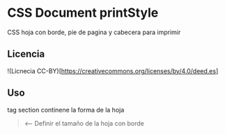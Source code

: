 # CSS Document printStyle
 CSS hoja con borde, pie de pagina y cabecera para imprimir

## Licencia
!(Licnecia CC-BY)[https://creativecommons.org/licenses/by/4.0/deed.es]

## Uso
tag section continene la forma de la hoja
> <section class="pagina"> <-- Definir el tamaño de la hoja con borde  